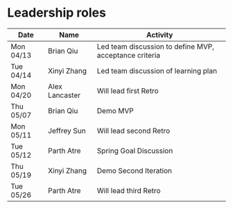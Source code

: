 # Leadership roles

| Date      | Name              | Activity                                               |
|-----------|-------------------|--------------------------------------------------------|
| Mon 04/13 | Brian Qiu         | Led team discussion to define MVP, acceptance criteria | 
| Tue 04/14 | Xinyi Zhang       | Led team discussion of learning plan                   | 
| Mon 04/20 | Alex Lancaster    | Will lead first Retro                                  |
| Thu 05/07 | Brian Qiu         | Demo MVP                                               |
| Mon 05/11 | Jeffrey Sun       | Will lead second Retro                                 |
| Tue 05/12 | Parth Atre        | Spring Goal Discussion                                 |
| Thu 05/19 | Xinyi Zhang       | Demo Second Iteration                                  | 
| Tue 05/26 | Parth Atre        | Will lead third Retro                                  |

